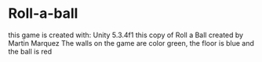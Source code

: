 # Roll-a-ball
this game is created with: Unity 5.3.4f1
this copy of Roll a Ball created by Martin Marquez
The walls on the game are color green, the floor is blue and the ball is red

